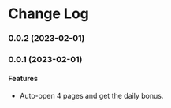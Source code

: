 # Change Log

### 0.0.2 (2023-02-01)

### 0.0.1 (2023-02-01)

#### Features

- Auto-open 4 pages and get the daily bonus.